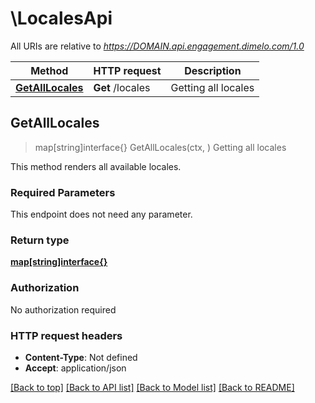 # \LocalesApi

All URIs are relative to *https://DOMAIN.api.engagement.dimelo.com/1.0*

Method | HTTP request | Description
------------- | ------------- | -------------
[**GetAllLocales**](LocalesApi.md#GetAllLocales) | **Get** /locales | Getting all locales



## GetAllLocales

> map[string]interface{} GetAllLocales(ctx, )
Getting all locales

This method renders all available locales.

### Required Parameters

This endpoint does not need any parameter.

### Return type

[**map[string]interface{}**](map[string]interface{}.md)

### Authorization

No authorization required

### HTTP request headers

- **Content-Type**: Not defined
- **Accept**: application/json

[[Back to top]](#) [[Back to API list]](../README.md#documentation-for-api-endpoints)
[[Back to Model list]](../README.md#documentation-for-models)
[[Back to README]](../README.md)

